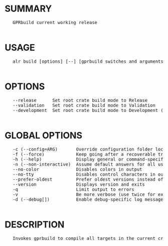 # SUMMARY
<pre>
   GPRbuild current working release

</pre>
# USAGE
<pre>
   alr build [options] [--] [gprbuild switches and arguments]

</pre>
# OPTIONS
<pre>
   --release      Set root crate build mode to Release              
   --validation   Set root crate build mode to Validation           
   --development  Set root crate build mode to Development (default)

</pre>
# GLOBAL OPTIONS
<pre>
   -c (--config=ARG)       Override configuration folder location                              
   -f (--force)            Keep going after a recoverable troublesome situation                
   -h (--help)             Display general or command-specific help                            
   -n (--non-interactive)  Assume default answers for all user prompts                         
   --no-color              Disables colors in output                                           
   --no-tty                Disables control characters in output                               
   --prefer-oldest         Prefer oldest versions instead of newest when resolving dependencies
   --version               Displays version and exits                                          
   -q                      Limit output to errors                                              
   -v                      Be more verbose (use twice for extra detail)                        
   -d (--debug[])          Enable debug-specific log messages                                  

</pre>
# DESCRIPTION
<pre>
   Invokes gprbuild to compile all targets in the current crate.
</pre>
